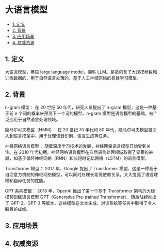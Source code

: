 # 大语言模型<!-- omit in toc -->

- [1. 定义](#1-定义)
- [2. 背景](#2-背景)
- [3. 应用场景](#3-应用场景)
- [4. 权威资源](#4-权威资源)

## 1. 定义

大语言模型，英语 large language model，简称 LLM。是指包含了大规模参数和训练数据的、用于自然语言处理的、基于人工神经网络的机器学习模型。

## 2. 背景

n-gram 模型： 在 20 世纪 50 年代，研究人员提出了 n-gram 模型，这是一种基于前 n 个词的概率来预测下一个词的模型。n-gram 模型是语言模型的基础，被广泛应用于自然语言处理领域。

隐马尔可夫模型（HMM）： 在 20 世纪 70 年代和 80 年代，隐马尔可夫模型被引入到语言模型中，用于处理语音识别、语言生成等任务。

神经网络语言模型： 随着深度学习技术的发展，神经网络语言模型开始受到关注。在 2010 年代初期，神经网络语言模型在自然语言处理领域取得了显著的进展，如基于循环神经网络（RNN）和长短时记忆网络（LSTM）的语言模型。

Transformer 模型： 2017 年，Google 提出了 Transformer 模型，这是一种基于自注意力机制的神经网络模型，可以同时处理长距离依赖关系，大大提高了语言建模和翻译任务的性能。

GPT 系列模型： 2018 年，OpenAI 推出了第一个基于 Transformer 架构的大规模预训练语言模型 GPT（Generative Pre-trained Transformer），随后陆续推出了 GPT-2、GPT-3 等版本，这些模型在文本生成、对话系统等任务中取得了令人瞩目的成绩。

## 3. 应用场景

## 4. 权威资源
